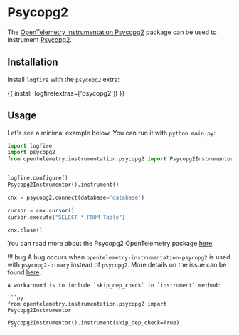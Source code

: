 # Psycopg2

The [OpenTelemetry Instrumentation Psycopg2][opentelemetry-psycopg2] package can be used to instrument [Psycopg2][psycopg2].

## Installation

Install `logfire` with the `psycopg2` extra:

{{ install_logfire(extras=['psycopg2']) }}

## Usage

<!-- TODO: Make sure this works. -->

Let's see a minimal example below. You can run it with `python main.py`:

```py title="main.py"
import logfire
import psycopg2
from opentelemetry.instrumentation.psycopg2 import Psycopg2Instrumentor


logfire.configure()
Psycopg2Instrumentor().instrument()

cnx = psycopg2.connect(database='database')

cursor = cnx.cursor()
cursor.execute("SELECT * FROM Table")

cnx.close()
```

You can read more about the Psycopg2 OpenTelemetry package [here][opentelemetry-psycopg2].

!!! bug
    A bug occurs when `opentelemetry-instrumentation-psycopg2` is used with `psycopg2-binary` instead of `psycopg2`.
    More details on the issue can be found [here][psycopg2-binary-issue].

    A workaround is to include `skip_dep_check` in `instrument` method:

    ```py
    from opentelemetry.instrumentation.psycopg2 import Psycopg2Instrumentor

    Psycopg2Instrumentor().instrument(skip_dep_check=True)
    ```

[opentelemetry-psycopg2]: https://opentelemetry-python-contrib.readthedocs.io/en/latest/instrumentation/psycopg2/psycopg2.html
[psycopg2]: https://www.psycopg.org/
[psycopg2-binary-issue]: https://github.com/open-telemetry/opentelemetry-python-contrib/issues/610
